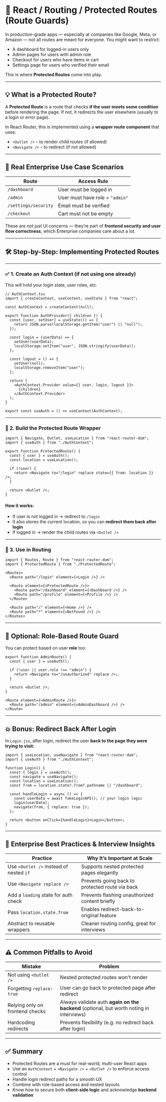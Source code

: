 

# 🔐 React / Routing / Protected Routes (Route Guards)

In production-grade apps — especially at companies like Google, Meta, or Amazon — not all routes are meant for everyone. You might want to restrict:

* A dashboard for logged-in users only
* Admin pages for users with admin role
* Checkout for users who have items in cart
* Settings page for users who verified their email

This is where **Protected Routes** come into play.

---

## 💡 What is a Protected Route?

A **Protected Route** is a route that checks **if the user meets some condition** before rendering the page. If not, it redirects the user elsewhere (usually to a login or error page).

In React Router, this is implemented using a **wrapper route component** that uses:

* `<Outlet />` – to render child routes (if allowed)
* `<Navigate />` – to redirect (if not allowed)

---

## 🧠 Real Enterprise Use Case Scenarios

| Route                | Access Rule                     |
| -------------------- | ------------------------------- |
| `/dashboard`         | User must be logged in          |
| `/admin`             | User must have role = `"admin"` |
| `/settings/security` | Email must be verified          |
| `/checkout`          | Cart must not be empty          |

These are not just UI concerns — they’re part of **frontend security and user flow correctness**, which Enterprise companies care about a lot.

---

## 🛠️ Step-by-Step: Implementing Protected Routes

---

### ✅ 1. Create an Auth Context (if not using one already)

This will hold your login state, user roles, etc.

```tsx
// AuthContext.tsx
import { createContext, useContext, useState } from "react";

const AuthContext = createContext(null);

export function AuthProvider({ children }) {
  const [user, setUser] = useState(() => {
    return JSON.parse(localStorage.getItem("user") || "null");
  });

  const login = (userData) => {
    setUser(userData);
    localStorage.setItem("user", JSON.stringify(userData));
  };

  const logout = () => {
    setUser(null);
    localStorage.removeItem("user");
  };

  return (
    <AuthContext.Provider value={{ user, login, logout }}>
      {children}
    </AuthContext.Provider>
  );
}

export const useAuth = () => useContext(AuthContext);
```

---

### 🔐 2. Build the Protected Route Wrapper

```tsx
import { Navigate, Outlet, useLocation } from "react-router-dom";
import { useAuth } from "./AuthContext";

export function ProtectedRoute() {
  const { user } = useAuth();
  const location = useLocation();

  if (!user) {
    return <Navigate to="/login" replace state={{ from: location }} />;
  }

  return <Outlet />;
}
```

#### How it works:

* If user is not logged in → redirect to `/login`
* It also stores the current location, so you can **redirect them back after login**
* If logged in → render the child routes via `<Outlet />`

---

### 🧩 3. Use in Routing

```tsx
import { Routes, Route } from "react-router-dom";
import { ProtectedRoute } from "./ProtectedRoute";

<Routes>
  <Route path="/login" element={<Login />} />
  
  <Route element={<ProtectedRoute />}>
    <Route path="/dashboard" element={<Dashboard />} />
    <Route path="/profile" element={<Profile />} />
  </Route>

  <Route path="/" element={<Home />} />
  <Route path="*" element={<NotFound />} />
</Routes>
```

---

## 🧾 Optional: Role-Based Route Guard

You can protect based on user **role** too:

```tsx
export function AdminRoute() {
  const { user } = useAuth();

  if (!user || user.role !== "admin") {
    return <Navigate to="/unauthorized" replace />;
  }

  return <Outlet />;
}
```

```tsx
<Route element={<AdminRoute />}>
  <Route path="/admin" element={<AdminDashboard />} />
</Route>
```

---

## 💥 Bonus: Redirect Back After Login

In `Login.jsx`, after login, redirect the user **back to the page they were trying to visit**:

```tsx
import { useLocation, useNavigate } from "react-router-dom";
import { useAuth } from "./AuthContext";

function Login() {
  const { login } = useAuth();
  const navigate = useNavigate();
  const location = useLocation();
  const from = location.state?.from?.pathname || "/dashboard";

  const handleLogin = async () => {
    const userData = await fakeLoginAPI(); // your login logic
    login(userData);
    navigate(from, { replace: true });
  };

  return <button onClick={handleLogin}>Login</button>;
}
```

---

## 🧠 Enterprise Best Practices & Interview Insights

| Practice                                | Why It’s Important at Scale                     |
| --------------------------------------- | ----------------------------------------------- |
| Use `<Outlet />` instead of nested `if` | Supports nested protected pages elegantly       |
| Use `<Navigate replace />`              | Prevents going back to protected route via back |
| Add a `loading` state for auth check    | Prevents flashing unauthorized content briefly  |
| Pass `location.state.from`              | Enables redirect-back-to-original feature       |
| Abstract to reusable wrappers           | Cleaner routing config, great for interviews    |

---

## ⚠️ Common Pitfalls to Avoid

| Mistake                         | Problem                                                                                  |
| ------------------------------- | ---------------------------------------------------------------------------------------- |
| Not using `<Outlet />`          | Nested protected routes won't render                                                     |
| Forgetting `replace: true`      | User can go back to protected page after redirect                                        |
| Relying only on frontend checks | Always validate auth **again on the backend** (optional, but worth noting in interviews) |
| Hardcoding redirects            | Prevents flexibility (e.g. no redirect back after login)                                 |

---

## ✅ Summary

* Protected Routes are a must for real-world, multi-user React apps
* Use an `AuthContext` + `<Navigate />` + `<Outlet />` to enforce access control
* Handle login redirect paths for a smooth UX
* Combine with role-based access and nested layouts
* Know how to secure both **client-side logic** and acknowledge **backend validation**


